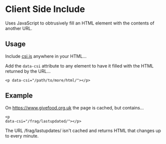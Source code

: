 # Client Side Include
Uses JavaScript to obtrusively fill an HTML element with the contents of another URL.

## Usage
Include [csi.js](https://github.com/jasoncartwright/clientsideinclude/blob/main/csi.js) anywhere in your HTML...

<code><script src="csi.js" defer></script></code>

Add the <code>data-csi</code> attribute to any element to have it filled with the HTML returned by the URL...

<code>&lt;p data-csi=&quot;/path/to/more/html/&quot;&gt;&lt;/p&gt;</code>

## Example
On https://www.givefood.org.uk the page is cached, but contains...

<code><script src="csi.js" defer></script></code>
<code>&lt;p data-csi=&quot;/frag/lastupdated/&quot;&gt;&lt;/p&gt;</code>

The URL /frag/lastupdates/ isn't cached and returns HTML that changes up to every minute.
